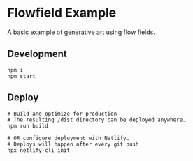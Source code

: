 # Flowfield Example

A basic example of generative art using flow fields.

## Development

```shell
npm i
npm start
```

## Deploy

```shell
# Build and optimize for production
# The resulting /dist directory can be deployed anywhere…
npm run build

# OR configure deployment with Netlify…
# Deploys will happen after every git push
npx netlify-cli init
```